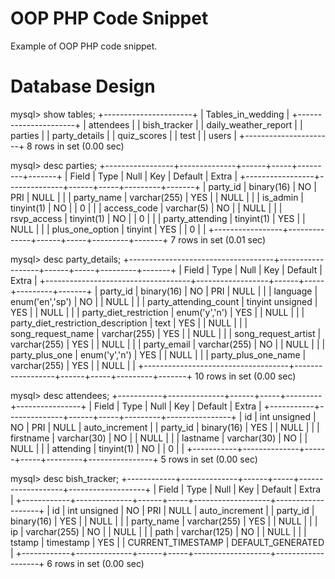 # OOP PHP Code Snippet
Example of OOP PHP code snippet. 

# Database Design
mysql> show tables;
+----------------------+
| Tables_in_wedding    |
+----------------------+
| attendees            |
| bish_tracker         |
| daily_weather_report |
| parties              |
| party_details        |
| quiz_scores          |
| test                 |
| users                |
+----------------------+
8 rows in set (0.00 sec)

mysql> desc parties;
+-----------------+--------------+------+-----+---------+-------+
| Field           | Type         | Null | Key | Default | Extra |
+-----------------+--------------+------+-----+---------+-------+
| party_id        | binary(16)   | NO   | PRI | NULL    |       |
| party_name      | varchar(255) | YES  |     | NULL    |       |
| is_admin        | tinyint(1)   | NO   |     | 0       |       |
| access_code     | varchar(5)   | NO   |     | NULL    |       |
| rsvp_access     | tinyint(1)   | NO   |     | 0       |       |
| party_attending | tinyint(1)   | YES  |     | NULL    |       |
| plus_one_option | tinyint      | YES  |     | 0       |       |
+-----------------+--------------+------+-----+---------+-------+
7 rows in set (0.01 sec)

mysql> desc party_details;
+------------------------------------+------------------+------+-----+---------+-------+
| Field                              | Type             | Null | Key | Default | Extra |
+------------------------------------+------------------+------+-----+---------+-------+
| party_id                           | binary(16)       | NO   | PRI | NULL    |       |
| language                           | enum('en','sp')  | NO   |     | NULL    |       |
| party_attending_count              | tinyint unsigned | YES  |     | NULL    |       |
| party_diet_restriction             | enum('y','n')    | YES  |     | NULL    |       |
| party_diet_restriction_description | text             | YES  |     | NULL    |       |
| song_request_name                  | varchar(255)     | YES  |     | NULL    |       |
| song_request_artist                | varchar(255)     | YES  |     | NULL    |       |
| party_email                        | varchar(255)     | NO   |     | NULL    |       |
| party_plus_one                     | enum('y','n')    | YES  |     | NULL    |       |
| party_plus_one_name                | varchar(255)     | YES  |     | NULL    |       |
+------------------------------------+------------------+------+-----+---------+-------+
10 rows in set (0.00 sec)

mysql> desc attendees;
+-----------+--------------+------+-----+---------+----------------+
| Field     | Type         | Null | Key | Default | Extra          |
+-----------+--------------+------+-----+---------+----------------+
| id        | int unsigned | NO   | PRI | NULL    | auto_increment |
| party_id  | binary(16)   | YES  |     | NULL    |                |
| firstname | varchar(30)  | NO   |     | NULL    |                |
| lastname  | varchar(30)  | NO   |     | NULL    |                |
| attending | tinyint(1)   | NO   |     | 0       |                |
+-----------+--------------+------+-----+---------+----------------+
5 rows in set (0.00 sec)

mysql> desc bish_tracker;
+------------+--------------+------+-----+-------------------+-------------------+
| Field      | Type         | Null | Key | Default           | Extra             |
+------------+--------------+------+-----+-------------------+-------------------+
| id         | int unsigned | NO   | PRI | NULL              | auto_increment    |
| party_id   | binary(16)   | YES  |     | NULL              |                   |
| party_name | varchar(255) | YES  |     | NULL              |                   |
| ip         | varchar(255) | NO   |     | NULL              |                   |
| path       | varchar(125) | NO   |     | NULL              |                   |
| tstamp     | timestamp    | YES  |     | CURRENT_TIMESTAMP | DEFAULT_GENERATED |
+------------+--------------+------+-----+-------------------+-------------------+
6 rows in set (0.00 sec)
